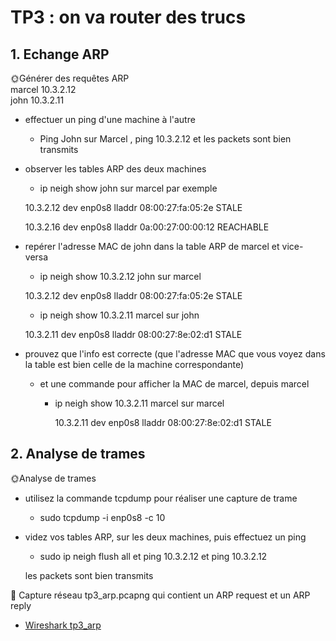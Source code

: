 # TP3 : on va router des trucs

## 1. Echange ARP
🌞Générer des requêtes ARP
<br>marcel 10.3.2.12
<br>john 10.3.2.11
- effectuer un ping d'une machine à l'autre
    - Ping John sur Marcel , ping 10.3.2.12 et les packets sont bien transmits
- observer les tables ARP des deux machines
    - ip neigh show john sur marcel par exemple

    10.3.2.12 dev enp0s8 lladdr 08:00:27:fa:05:2e STALE

    10.3.2.16 dev enp0s8 lladdr 0a:00:27:00:00:12 REACHABLE

- repérer l'adresse MAC de john dans la table ARP de marcel et vice-versa

    - ip neigh show 10.3.2.12 john sur marcel

    10.3.2.12 dev enp0s8 lladdr 08:00:27:fa:05:2e STALE

    - ip neigh show 10.3.2.11 marcel sur john

    10.3.2.11 dev enp0s8 lladdr 08:00:27:8e:02:d1 STALE 

- prouvez que l'info est correcte (que l'adresse MAC que vous voyez dans la table est bien celle de la machine correspondante)
    - et une commande pour afficher la MAC de marcel, depuis marcel

        - ip neigh show 10.3.2.11 marcel sur marcel

            10.3.2.11 dev enp0s8 lladdr 08:00:27:8e:02:d1 STALE

## 2. Analyse de trames

🌞Analyse de trames

- utilisez la commande tcpdump pour réaliser une capture de trame
    -  sudo tcpdump -i enp0s8 -c 10
- videz vos tables ARP, sur les deux machines, puis effectuez un ping
    - sudo ip neigh flush all et ping 10.3.2.12 et ping 10.3.2.12
    
    les packets sont bien transmits 

🦈 Capture réseau tp3_arp.pcapng qui contient un ARP request et un ARP reply

- [Wireshark tp3_arp](./tp3_arp.pcapng.pcap)
